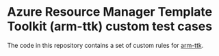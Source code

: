 # Azure Resource Manager Template Toolkit (arm-ttk) custom test cases
The code in this repository contains a set of custom rules for [arm-ttk](https://github.com/Azure/arm-ttk).
